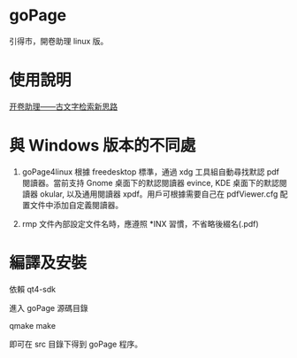 # goPage

引得市，開卷助理 linux 版。

# 使用說明

[开卷助理——古文字检索新思路](https://zhuanlan.zhihu.com/p/30943761)

# 與 Windows 版本的不同處

1. goPage4linux 根據 freedesktop 標準，通過 xdg 工具組自動尋找默認 pdf 閱讀器。當前支持 Gnome 桌面下的默認閱讀器 evince, KDE 桌面下的默認閱讀器 okular, 以及通用閱讀器 xpdf。用戶可根據需要自己在 pdfViewer.cfg 配置文件中添加自定義閱讀器。

2. rmp 文件內部設定文件名時，應遵照 \*INX 習慣，不省略後綴名(.pdf)

# 編譯及安裝

依賴 qt4-sdk 

進入 goPage 源碼目錄

  qmake
  make

即可在 src 目錄下得到 goPage 程序。

